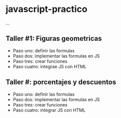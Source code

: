 # javascript-practico

...

## Taller #1: Figuras geometricas

- Paso uno: definir las formulas
- Paso dos: implementar las formulas en JS
- Paso tres: crear funciones 
- Paso cuatro: integrae JS con HTML

## Taller #: porcentajes y descuentos

- Paso uno: definir las formulas
- Paso dos: implementar las formulas en JS
- Paso tres: crear funciones 
- Paso cuatro: integrar JS con HTML